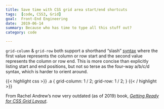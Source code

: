 ```yaml
---
title: Save time with CSS grid area start/end shortcuts
tags:  [code, CSS3, Grid]
goal:  Front-End Engineering
date:  2019-06-14
summary: Because who has time to type all this stuff out?
category: code

---
```


`grid-column` & `grid-row` both support a shorthand “slash” [syntax][mo] where
the first value represents the column or row start and the second value
represents the column or row end. This is more concise than explicitly
listing start and end positions, but not so terse as the four-way
a/b/c/d syntax, which is harder to orient around.

{{< highlight css >}}
.a {
  grid-column: 1 / 2;
  grid-row: 1 / 2;
}
{{< / highlight >}}

From Rachel Andrew’s now very outdated (as of 2019) book, *[Getting Ready for CSS Grid Layout][book]*.

[book]: https://abookapart.com/products/get-ready-for-css-grid-layout
[mo]: https://github.com/abookapart/css-grid-layout-code/blob/master/ch1-line-based-shorthand.html
